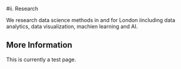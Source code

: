 #ii. Research

We research data science methods in and for London iincluding data analytics, data visualization, machien learning and AI.

## More Information
This is currently a test page.
